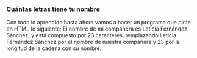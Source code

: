 ### Cuántas letras tiene tu nombre
Con todo lo aprendido hasta ahora vamos a hacer un programa que pinte en HTML lo siguiente: El nombre de mi compañera es Leticia Fernández Sánchez, y está compuesto por 23 caracteres, remplazando Leticia Fernández Sánchez por el nombre de nuestra compañera y 23 por la longitud de la cadena con su nombre.